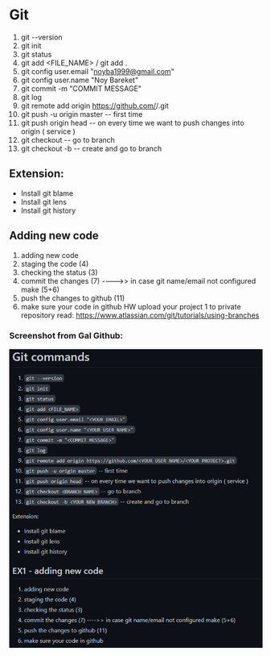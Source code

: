 # Git

1. git --version
2. git init
3. git status
4. git add <FILE_NAME> / git add .
5. git config user.email "<noyba1999@gmail.com>"
6. git config user.name "Noy Bareket"
7. git commit -m "COMMIT MESSAGE"
8. git log
9. git remote add origin https://github.com/<YOUR USER NAME>/<YOUR PROJECT>.git
10. git push -u origin master -- first time
11. git push origin head -- on every time we want to push changes into origin ( service )
12. git checkout <BRANCH NAME> -- go to branch
13. git checkout -b <YOUR NEW BRANCH> -- create and go to branch

## Extension:

- Install git blame
- Install git lens
- Install git history

## Adding new code

1. adding new code
2. staging the code (4)
3. checking the status (3)
4. commit the changes (7) ---->> in case git name/email not configured make (5+6)
5. push the changes to github (11)
6. make sure your code in github
   HW
   upload your project 1 to private repository
   read: https://www.atlassian.com/git/tutorials/using-branches

### Screenshot from Gal Github:

![img1](./Screenshot%202023-03-23%20125650.png)
